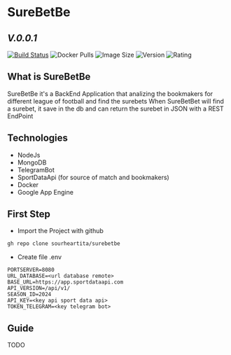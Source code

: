 # SureBetBe
## _V.0.0.1_

 [![Build Status]( https://travis-ci.com/sourheartita/surebetbe.svg?token=ZAMnLsdoeyAp5qxtny53&branch=main)](https://travis-ci.com/github/sourheartita/surebetbe)
 ![Docker Pulls](https://img.shields.io/docker/pulls/sourheart/surebet-app)
 ![Image Size](https://img.shields.io/docker/image-size/sourheart/surebet-app?sort=date)
 ![Version](https://img.shields.io/docker/v/sourheart/surebet-app?sort=date)
 ![Rating](https://img.shields.io/docker/stars/sourheart/surebet-app)
 ## What is SureBetBe
 SureBetBe it's a BackEnd Application that analizing the bookmakers for different league of football and find the surebets
 When SureBetBet will find a surebet, it save in the db and can return the surebet in JSON with a REST EndPoint
 
 ## Technologies
 - NodeJs
 - MongoDB
 - TelegramBot
 - SportDataApi (for source of match and bookmakers)
 - Docker
 - Google App Engine
 ## First Step
 - Import the Project with github
 ```sh
gh repo clone sourheartita/surebetbe
```
 - Create file .env
 ```.env
PORTSERVER=8080
URL_DATABASE=<url database remote>
BASE_URL=https://app.sportdataapi.com
API_VERSION=/api/v1/
SEASON_ID=2024
API_KEY=<key api sport data api>
TOKEN_TELEGRAM=<key telegram bot>
```
 ## Guide
 TODO
